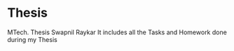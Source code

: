 # Thesis
MTech. Thesis 
Swapnil Raykar
It includes all the Tasks and Homework done during my Thesis

